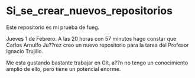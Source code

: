 # Si_se_crear_nuevos_repositorios
Este repositorio es mi prueba de fueg.

Jueves 1 de Febrero. A las 20 horas con 57 minutos hago constar que Carlos Arnulfo Ju??rez creo un nuevo repositorio para la tarea del Profesor Ignacio Trujillo.

Me esta gustando bastante trabajar en Git, a??n no tengo un conocimiento amplio de ello, pero tiene un potencial enorme.